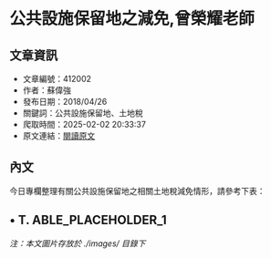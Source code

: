 # 公共設施保留地之減免,曾榮耀老師

## 文章資訊
- 文章編號：412002
- 作者：蘇偉強
- 發布日期：2018/04/26
- 關鍵詞：公共設施保留地、土地稅
- 爬取時間：2025-02-02 20:33:37
- 原文連結：[閱讀原文](https://real-estate.get.com.tw/Columns/detail.aspx?no=412002)

## 內文
今日專欄整理有關公共設施保留地之相關土地稅減免情形，請參考下表：

• T. ABLE_PLACEHOLDER_1
---
*注：本文圖片存放於 ./images/ 目錄下*
